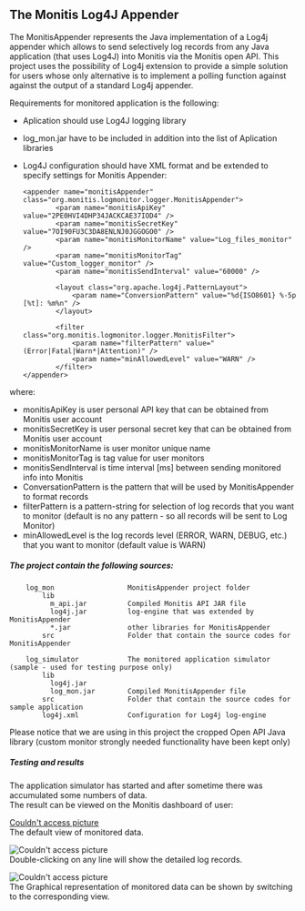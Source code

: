 ## The Monitis Log4J Appender ##

The MonitisAppender represents the Java implementation of a Log4j appender which allows to send selectively log records from any Java application (that uses Log4J) into Monitis via the Monitis open API.  This project uses the  possibility of Log4j extension to provide a simple solution for users whose only alternative is to implement a polling function against against the output of a standard Log4j appender.  

Requirements for monitored application is the following:

  - Aplication should use Log4J logging library
  - log_mon.jar have to be included in addition into the list of Aplication libraries
  - Log4J configuration should have XML format and be extended to specify settings for Monitis Appender:
 
        <appender name="monitisAppender" class="org.monitis.logmonitor.logger.MonitisAppender">
                <param name="monitisApiKey" value="2PE0HVI4DHP34JACKCAE37IOD4" />
                <param name="monitisSecretKey" value="7OI90FU3C3DA8ENLNJ0JGGOGO0" />
                <param name="monitisMonitorName" value="Log_files_monitor" />
                <param name="monitisMonitorTag" value="Custom_logger_monitor" />
                <param name="monitisSendInterval" value="60000" />

                <layout class="org.apache.log4j.PatternLayout">
                    <param name="ConversionPattern" value="%d{ISO8601} %-5p [%t]: %m%n" />
                </layout>

                <filter class="org.monitis.logmonitor.logger.MonitisFilter">
                    <param name="filterPattern" value="(Error|Fatal|Warn*|Attention)" />
                    <param name="minAllowedLevel" value="WARN" />
                </filter>
        </appender>


where:

  - monitisApiKey is user personal API key that can be obtained from Monitis user account
  - monitisSecretKey is user personal secret key that can be obtained from Monitis user account
  - monitisMonitorName is user monitor unique name
  - monitisMonitorTag is tag value for user monitors
  - monitisSendInterval is time interval [ms] between sending monitored info into Monitis
  - ConversationPattern is the pattern that will be used by MonitisAppender to format records
  - filterPattern is a pattern-string for selection of log records that you want to monitor
    (default is no any pattern - so all records will be sent to Log Monitor)
  - minAllowedLevel is the log records level (ERROR, WARN, DEBUG, etc.) that you want to monitor
    (default value is WARN)

##### The project contain the following sources: #####

        log_mon                  MonitisAppender project folder  
            lib
              m_api.jar          Compiled Monitis API JAR file  
              log4j.jar          log-engine that was extended by MonitisAppender
              *.jar              other libraries for MonitisAppender  
            src                  Folder that contain the source codes for MonitisAppender  

        log_simulator            The monitored application simulator (sample - used for testing purpose only)
            lib
              log4j.jar          
              log_mon.jar        Compiled MonitisAppender file
            src                  Folder that contain the source codes for sample application
            log4j.xml            Configuration for Log4j log-engine  

Please notice that we are using in this project the cropped Open API Java library (custom monitor strongly needed functionality have been kept only)  

##### Testing and results #####

The application simulator has started and after sometime there was accumulated some numbers of data.  
The result can be viewed on the Monitis dashboard of user:

[Couldn't access picture](./Monitis-Log4J-Appender/log_simulator/test/default.png "Default representation of monitored log data.")  
The default view of monitored data.

![Couldn't access picture](./Monitis-Log4J-Appender/log_simulator/test/detailed.png "Detailed representation of monitored log data.")  
Double-clicking on any line will show the detailed log records.

![Couldn't access picture](./Monitis-Log4J-Appender/log_simulator/test/graph.png "Graphical representation of monitored log data.")  
The Graphical representation of monitored data can be shown by switching to the corresponding view.  





